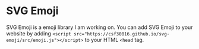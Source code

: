# SVG Emoji
SVG Emoji is a emoji library I am working on. You can add SVG Emoji to your website by adding ```<script src="https://csf30816.github.io/svg-emoji/src/emoji.js"></script>``` to your HTML `<head` tag.
